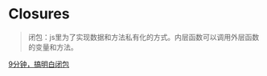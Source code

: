 # Closures

> 闭包：js里为了实现数据和方法私有化的方式。内层函数可以调用外层函数的变量和方法。

[9分钟，搞明白闭包](https://juejin.im/post/5d7864e46fb9a06b051818e8)